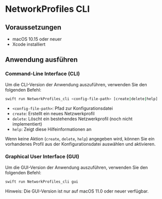 # NetworkProfiles CLI

## Voraussetzungen

- macOS 10.15 oder neuer
- Xcode installiert

## Anwendung ausführen

### Command-Line Interface (CLI)

Um die CLI-Version der Anwendung auszuführen, verwenden Sie den folgenden Befehl:

```sh
swift run NetworkProfiles_cli <config-file-path> [create|delete|help]
```

- `<config-file-path>`: Pfad zur Konfigurationsdatei
- `create`: Erstellt ein neues Netzwerkprofil
- `delete`: Löscht ein bestehendes Netzwerkprofil (noch nicht implementiert)
- `help`: Zeigt diese Hilfeinformationen an

Wenn keine Aktion (`create`, `delete`, `help`) angegeben wird, können Sie ein vorhandenes Profil aus der Konfigurationsdatei auswählen und aktivieren.

### Graphical User Interface (GUI)

Um die GUI-Version der Anwendung auszuführen, verwenden Sie den folgenden Befehl:

```sh
swift run NetworkProfiles_cli gui
```

Hinweis: Die GUI-Version ist nur auf macOS 11.0 oder neuer verfügbar.